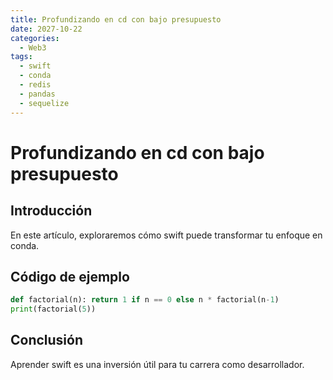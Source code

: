 ```yaml
---
title: Profundizando en cd con bajo presupuesto
date: 2027-10-22
categories:
  - Web3
tags:
  - swift
  - conda
  - redis
  - pandas
  - sequelize
---
```


# Profundizando en cd con bajo presupuesto

## Introducción

En este artículo, exploraremos cómo swift puede transformar tu enfoque en conda.

## Código de ejemplo

```python
def factorial(n): return 1 if n == 0 else n * factorial(n-1)
print(factorial(5))
```

## Conclusión

Aprender swift es una inversión útil para tu carrera como desarrollador.